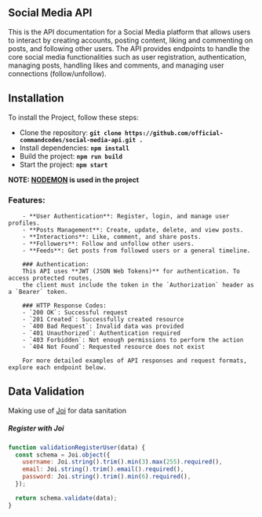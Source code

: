 ## **Social Media API**

This is the API documentation for a Social Media platform that allows users to interact by creating accounts,
posting content, liking and commenting on posts, and following other users. The API provides endpoints
to handle the core social media functionalities such as user registration, authentication, managing posts,
handling likes and comments, and managing user connections (follow/unfollow).

## **Installation**

To install the Project, follow these steps:

- Clone the repository: **`git clone https://github.com/official-commandcodes/social-media-api.git .`**
- Install dependencies: **`npm install`**
- Build the project: **`npm run build`**
- Start the project: **`npm start`**

**NOTE: [NODEMON](https://nodemon.io/) is used in the project**

### Features:

        - **User Authentication**: Register, login, and manage user profiles.
        - **Posts Management**: Create, update, delete, and view posts.
        - **Interactions**: Like, comment, and share posts.
        - **Followers**: Follow and unfollow other users.
        - **Feeds**: Get posts from followed users or a general timeline.

        ### Authentication:
        This API uses **JWT (JSON Web Tokens)** for authentication. To access protected routes,
        the client must include the token in the `Authorization` header as a `Bearer` token.

        ### HTTP Response Codes:
        - `200 OK`: Successful request
        - `201 Created`: Successfully created resource
        - `400 Bad Request`: Invalid data was provided
        - `401 Unauthorized`: Authentication required
        - `403 Forbidden`: Not enough permissions to perform the action
        - `404 Not Found`: Requested resource does not exist

        For more detailed examples of API responses and request formats, explore each endpoint below.

## Data Validation

Making use of [Joi](https://joi.dev/) for data sanitation

##### Register with Joi

```js
function validationRegisterUser(data) {
  const schema = Joi.object({
    username: Joi.string().trim().min(3).max(255).required(),
    email: Joi.string().trim().email().required(),
    password: Joi.string().trim().min(6).required(),
  });

  return schema.validate(data);
}
```
